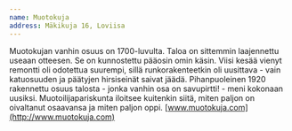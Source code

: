 ```yaml
---
name: Muotokuja
address: Mäkikuja 16, Loviisa
---
```

Muotokujan vanhin osuus on 1700-luvulta. Taloa on sittemmin laajennettu useaan otteesen. Se on kunnostettu pääosin omin käsin. Viisi kesää vienyt remontti oli odotettua suurempi, sillä runkorakenteetkin oli uusittava - vain katuosuuden ja päätyjen hirsiseinät saivat jäädä. Pihanpuoleinen 1920 rakennettu osuus talosta - jonka vanhin osa on savupirtti! - meni kokonaan uusiksi. Muotoilijapariskunta iloitsee kuitenkin siitä, miten paljon on oivaltanut osaavansa ja miten paljon oppi. [www.muotokuja.com](http://www.muotokuja.com)